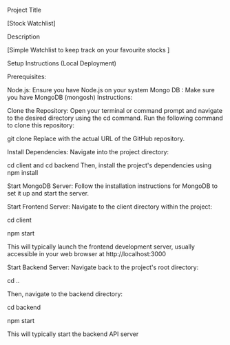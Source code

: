 Project Title

[Stock Watchlist]

Description

[Simple Watchlist to keep track on your favourite stocks ]

Setup Instructions (Local Deployment)

Prerequisites:

Node.js:  Ensure you have Node.js on your system
Mongo DB : Make sure you have MongoDB (mongosh)
Instructions:

Clone the Repository:
Open your terminal or command prompt and navigate to the desired directory using the cd command. Run the following command to clone this repository:

git clone <url>
Replace <url> with the actual URL of the GitHub repository.

Install Dependencies:
Navigate into the project directory:

cd client and cd backend
Then, install the project's dependencies using npm install


Start MongoDB Server:
Follow the installation instructions for MongoDB to set it up and start the server.

Start Frontend Server:
Navigate to the client directory within the project:


cd client

npm start


This will typically launch the frontend development server, usually accessible in your web browser at http://localhost:3000 

Start Backend Server:
Navigate back to the project's root directory:

cd ..

Then, navigate to the backend directory:

cd backend

npm start


This will typically start the backend API server
